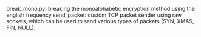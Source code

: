break_mono.py: breaking the monoalphabetic encryption method using the english frequency 
send_packet: custom TCP packet sender using raw sockets, which can be used to send various types of packets (SYN, XMAS, FIN, NULL).